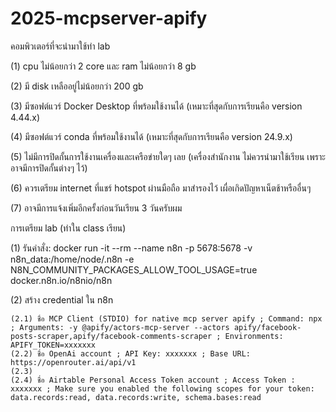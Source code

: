 # 2025-mcpserver-apify

คอมพิวเตอร์ที่จะนำมาใช้ทำ lab

(1) cpu ไม่น้อยกว่า 2 core และ ram ไม่น้อยกว่า 8 gb

(2) มี disk เหลืออยู่ไม่น้อยกว่า 200 gb

(3) มีซอฟต์แวร์ Docker Desktop ที่พร้อมใช้งานได้ (เหมาะที่สุดกับการเรียนคือ version 4.44.x)

(4) มีซอฟต์แวร์  conda ที่พร้อมใช้งานได้ (เหมาะที่สุดกับการเรียนคือ  version 24.9.x)

(5) ไม่มีการปิดกั้นการใช้งานเครื่องและเครือข่ายใดๆ เลย (เครื่องสำนักงาน ไม่ควรนำมาใช้เรียน เพราะอาจมีการปิดกั้นต่างๆ ไว้)

(6) ควรเตรียม internet ที่แชร์ hotspot ผ่านมือถือ มาสำรองไว้ เผื่อเกิดปัญหาเน็ตช้าหรืออื่นๆ 

(7) อาจมีการแจ้งเพิ่มอีกครั้งก่อนวันเรียน 3 วันครับผม

การเตรียม lab (ทำใน class เรียน)

(1) รันคำสั่ง: docker run -it --rm --name n8n -p 5678:5678 -v n8n_data:/home/node/.n8n -e N8N_COMMUNITY_PACKAGES_ALLOW_TOOL_USAGE=true docker.n8n.io/n8nio/n8n

(2) สร้าง credential ใน n8n

    (2.1) ชื่อ MCP Client (STDIO) for native mcp server apify ; Command: npx ; Arguments: -y @apify/actors-mcp-server --actors apify/facebook-posts-scraper,apify/facebook-comments-scraper ; Environments: APIFY_TOKEN=xxxxxxx
    (2.2) ชื่อ OpenAi account ; API Key: xxxxxxx ; Base URL: https://openrouter.ai/api/v1
    (2.3)
    (2.4) ชื่อ Airtable Personal Access Token account ; Access Token : xxxxxxx ; Make sure you enabled the following scopes for your token: data.records:read, data.records:write, schema.bases:read
